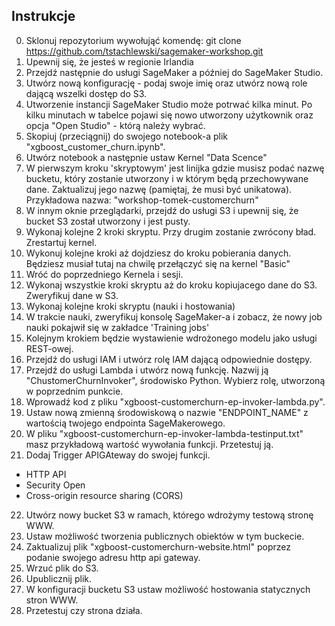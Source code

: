
## Instrukcje

0. Sklonuj repozytorium wywołująć komendę: git clone https://github.com/tstachlewski/sagemaker-workshop.git
1. Upewnij się, że jesteś w regionie Irlandia
2. Przejdź następnie do usługi SageMaker a później do SageMaker Studio.
3. Utwórz nową konfigurację - podaj swoje imię oraz utwórz nową role dającą wszelki dostęp do S3.
4. Utworzenie instancji SageMaker Studio może potrwać kilka minut. Po kilku minutach w tabelce pojawi się nowo utworzony użytkownik oraz opcja "Open Studio" - którą należy wybrać.
5. Skopiuj (przeciągnij) do swojego notebook-a plik "xgboost_customer_churn.ipynb".
6. Utwórz notebook a następnie ustaw Kernel "Data Scence"
7. W pierwszym kroku 'skryptowym' jest linijka gdzie musisz podać nazwę bucketu, który zostanie utworzony i w którym będą przechowywane dane. Zaktualizuj jego nazwę (pamiętaj, że musi być unikatowa). Przykładowa nazwa: "workshop-tomek-customerchurn"
8. W innym oknie przeglądarki, przejdź do usługi S3 i upewnij się, że bucket S3 został utworzony i jest pusty.
9. Wykonaj kolejne 2 kroki skryptu. Przy drugim zostanie zwrócony bład. Zrestartuj kernel.
10. Wykonuj kolejne kroki aż dojdziesz do kroku pobierania danych. Będziesz musiał tutaj na chwilę przełączyć się na kernel "Basic"
11. Wróć do poprzedniego Kernela i sesji.
12. Wykonaj wszystkie kroki skryptu aż do kroku kopiujacego dane do S3. Zweryfikuj dane w S3.
13. Wykonaj kolejne kroki skryptu (nauki i hostowania)
14. W trakcie nauki, zweryfikuj konsolę SageMaker-a i zobacz, że nowy job nauki pokajwił się w zakładce 'Training jobs'
15. Kolejnym krokiem będzie wystawienie wdrożonego modelu jako usługi REST-owej.
16. Przejdź do usługi IAM i utwórz rolę IAM dającą odpowiednie dostępy.
17. Przejdź do usługi Lambda i utwórz nową funkcję. Nazwij ją "ChustomerChurnInvoker", środowisko Python. Wybierz rolę, utworzoną w poprzednim punkcie.
18. Wprowadź kod z pliku "xgboost-customerchurn-ep-invoker-lambda.py".
19. Ustaw nową zmienną środowiskową o nazwie "ENDPOINT_NAME" z wartością twojego endpointa SageMakerowego.
20. W pliku "xgboost-customerchurn-ep-invoker-lambda-testinput.txt" masz przykładową wartość wywołania funkcji. Przetestuj ją.
21. Dodaj Trigger APIGAteway do swojej funkcji.
- HTTP API
- Security Open
- Cross-origin resource sharing (CORS)
22. Utwórz nowy bucket S3 w ramach, którego wdrożymy testową stronę WWW.
23. Ustaw możliwość tworzenia publicznych obiektów w tym buckecie.
24. Zaktualizuj plik "xgboost-customerchurn-website.html" poprzez podanie swojego adresu http api gateway.
25. Wrzuć plik do S3.
26. Upublicznij plik.
27. W konfiguracji bucketu S3 ustaw możliwość hostowania statycznych stron WWW.
28. Przetestuj czy strona działa.
